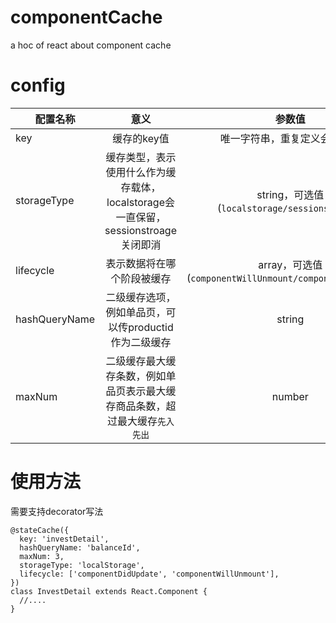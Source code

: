 # componentCache
a hoc of react about component cache

# config

| 配置名称     | 意义   |  参数值  |是否可选  |
| --------   | :-----:   | :----: | :----: |
| key        | 缓存的key值|   唯一字符串，重复定义会被覆盖| string|
| storageType| 缓存类型，表示使用什么作为缓存载体，localstorage会一直保留，sessionstroage关闭即消   |  string，可选值(``localstorage/sessionstorage``)   | string,可选,默认``sessionStorage``|
| lifecycle  | 表示数据将在哪个阶段被缓存 | array，可选值(``componentWillUnmount/componentDidUpdate``)  | 可选,默认``componentWillUnmount``|
| hashQueryName  |二级缓存选项，例如单品页，可以传productid作为二级缓存 | string  | 可选|
| maxNum  |二级缓存最大缓存条数，例如单品页表示最大缓存商品条数，超过最大缓存``先入先出`` | number  | 可选|
# 使用方法
需要支持decorator写法

```
@stateCache({
  key: 'investDetail',
  hashQueryName: 'balanceId',
  maxNum: 3,
  storageType: 'localStorage',
  lifecycle: ['componentDidUpdate', 'componentWillUnmount'],
})
class InvestDetail extends React.Component {
  //....
}
```
